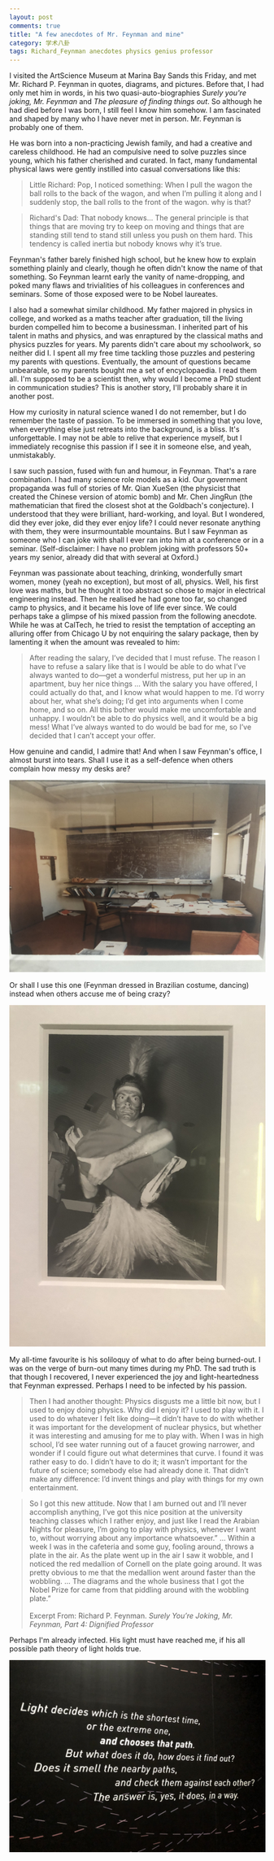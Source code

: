 ```yaml
---
layout: post
comments: true
title: "A few anecdotes of Mr. Feynman and mine"
category: 学术八卦
tags: Richard_Feynman anecdotes physics genius professor
---
```


I visited the ArtScience Museum at Marina Bay Sands this Friday, and met Mr. Richard P. Feynman in quotes, diagrams, and pictures. Before that, I had only met him in words, in his two quasi-auto-biographies *Surely you're joking, Mr. Feynman* and *The pleasure of finding things out*. So although he had died before I was born, I still feel I know him somehow. I am fascinated and shaped by many who I have never met in person. Mr. Feynman is probably one of them.

He was born into a non-practicing Jewish family, and had a creative and careless childhood. He had an compulsive need to solve puzzles since young, which his father cherished and curated. In fact, many fundamental physical laws were gently instilled into casual conversations like this:

> Little Richard: Pop, I noticed something: When I pull the wagon the ball rolls to the back of the wagon, and when I’m pulling it along and I suddenly stop, the ball rolls to the front of the wagon. why is that?

> Richard's Dad: That nobody knows... The general principle is that things that are moving try to keep on moving and things that are standing still tend to stand still unless you push on them hard. This tendency is called inertia but nobody knows why it’s true.

Feynman's father barely finished high school, but he knew how to explain something plainly and clearly, though he often didn't know the name of that something. So Feynman learnt early the vanity of name-dropping, and poked many flaws and trivialities of his colleagues in conferences and seminars. Some of those exposed were to be Nobel laureates.

I also had a somewhat similar childhood. My father majored in physics in college, and worked as a maths teacher after graduation, till the living burden compelled him to become a businessman. I inherited part of his talent in maths and physics, and was enraptured by the classical maths and physics puzzles for years. My parents didn't care about my schoolwork, so neither did I. I spent all my free time tackling those puzzles and pestering my parents with questions. Eventually, the amount of questions became unbearable, so my parents bought me a set of encyclopaedia. I read them all. I'm supposed to be a scientist then, why would I become a PhD student in communication studies? This is another story, I'll probably share it in another post.

How my curiosity in natural science waned I do not remember, but I do remember the taste of passion. To be immersed in something that you love, when everything else just retreats into the background, is a bliss. It's unforgettable. I may not be able to relive that experience myself, but I immediately recognise this passion if I see it in someone else, and yeah, unmistakably.

I saw such passion, fused with fun and humour, in Feynman. That's a rare combination. I had many science role models as a kid. Our government propaganda was full of stories of Mr. Qian XueSen (the physicist that created the Chinese version of atomic bomb) and Mr. Chen JingRun (the mathematician that fired the closest shot at the Goldbach's conjecture). I understood that they were brilliant, hard-working, and loyal. But I wondered, did they ever joke, did they ever enjoy life? I could never resonate anything with them, they were insurmountable mountains. But I saw Feynman as someone who I can joke with shall I ever ran into him at a conference or in a seminar. (Self-disclaimer: I have no problem joking with professors 50+ years my senior, already did that with several at Oxford.)

Feynman was passionate about teaching, drinking, wonderfully smart women, money (yeah no exception), but most of all, physics. Well, his first love was maths, but he thought it too abstract so chose to major in electrical engineering instead. Then he realised he had gone too far, so changed camp to physics, and it became his love of life ever since. We could perhaps take a glimpse of his mixed passion from the following anecdote. While he was at CalTech, he tried to resist the temptation of accepting an alluring offer from Chicago U by not enquiring the salary package, then by lamenting it when the amount was revealed to him:

>  After reading the salary, I’ve decided that I must refuse. The reason I have to refuse a salary like that is I would be able to do what I’ve always wanted to do—get a wonderful mistress, put her up in an apartment, buy her nice things … With the salary you have offered, I could actually do that, and I know what would happen to me. I’d worry about her, what she’s doing; I’d get into arguments when I come home, and so on. All this bother would make me uncomfortable and unhappy. I wouldn’t be able to do physics well, and it would be a big mess! What I’ve always wanted to do would be bad for me, so I’ve decided that I can’t accept your offer.

How genuine and candid, I admire that! And when I saw Feynman's office, I almost burst into tears. Shall I use it as a self-defence when others complain how messy my desks are?

![](/images/feynman_office.jpg)

Or shall I use this one (Feynman dressed in Brazilian costume, dancing) instead when others accuse me of being crazy?

![](/images/dancing_feynman.jpg)

My all-time favourite is his soliloquy of what to do after being burned-out. I was on the verge of burn-out many times during my PhD. The sad truth is that though I recovered, I never experienced the joy and light-heartedness that Feynman expressed. Perhaps I need to be infected by his passion.

> Then I had another thought: Physics disgusts me a little bit now, but I used to enjoy doing physics. Why did I enjoy it? I used to play with it. I used to do whatever I felt like doing—it didn’t have to do with whether it was important for the development of nuclear physics, but whether it was interesting and amusing for me to play with. When I was in high school, I’d see water running out of a faucet growing narrower, and wonder if I could figure out what determines that curve. I found it was rather easy to do. I didn’t have to do it; it wasn’t important for the future of science; somebody else had already done it. That didn’t make any difference: I’d invent things and play with things for my own entertainment.

> So I got this new attitude. Now that I am burned out and I’ll never accomplish anything, I’ve got this nice position at the university teaching classes which I rather enjoy, and just like I read the Arabian Nights for pleasure, I’m going to play with physics, whenever I want to, without worrying about any importance whatsoever.”
> ...
> Within a week I was in the cafeteria and some guy, fooling around, throws a plate in the air. As the plate went up in the air I saw it wobble, and I noticed the red medallion of Cornell on the plate going around. It was pretty obvious to me that the medallion went around faster than the wobbling.
> ...
> The diagrams and the whole business that I got the Nobel Prize for came from that piddling around with the wobbling plate.”
<br> <br>
> Excerpt From: Richard P. Feynman. *Surely You’re Joking, Mr. Feynman, Part 4: Dignified Professor*

Perhaps I'm already infected. His light must have reached me, if his all possible path theory of light holds true.

![](/images/all_possible_path.jpg)






